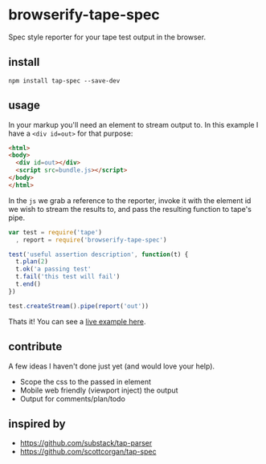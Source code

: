 # browserify-tape-spec

Spec style reporter for your tape test output in the browser.

## install

    npm install tap-spec --save-dev

## usage

In your markup you'll need an element to stream output to. In this example I have a `<div id=out>` for that purpose:

```html
<html>
<body>
  <div id=out></div>
  <script src=bundle.js></script>
</body>
</html>
```

In the `js` we grab a reference to the reporter, invoke it with the element id we wish to stream the results to, and pass the resulting function to tape's pipe.

```javascript
var test = require('tape')
  , report = require('browserify-tape-spec')

test('useful assertion description', function(t) {
  t.plan(2)
  t.ok('a passing test'
  t.fail('this test will fail')
  t.end()
})

test.createStream().pipe(report('out'))
```

Thats it! You can see a [live example here](http://jsbin.com/cunedo/5/edit).

## contribute

A few ideas I haven't done just yet (and would love your help).

- Scope the css to the passed in element
- Mobile web friendly (viewport inject) the output
- Output for comments/plan/todo

## inspired by 

- https://github.com/substack/tap-parser
- https://github.com/scottcorgan/tap-spec
